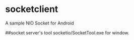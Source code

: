 # socketclient
A sample NIO Socket for Android 


##socket server's tool 
socketio/SocketTool.exe for window.


